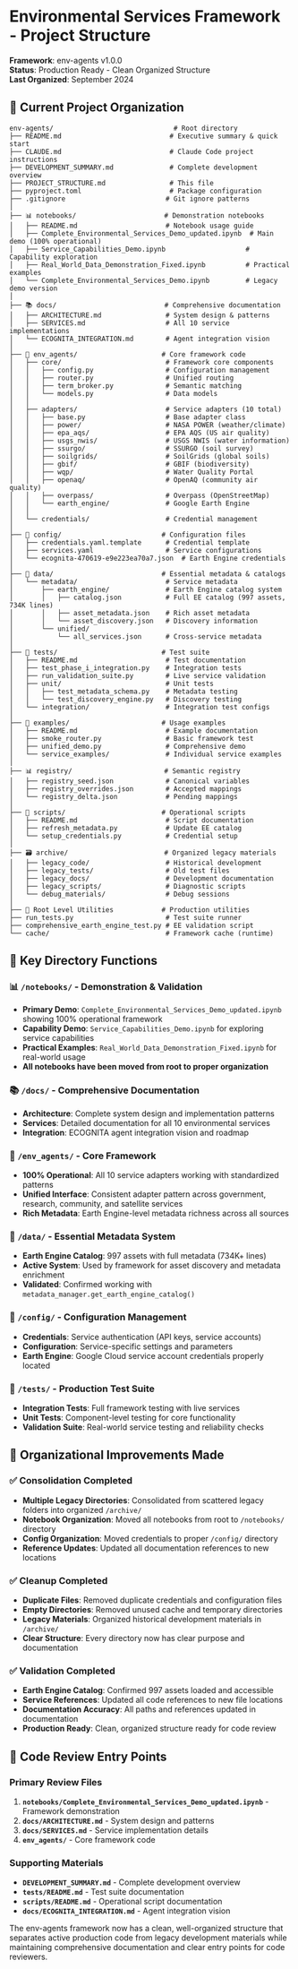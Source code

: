 # Environmental Services Framework - Project Structure

**Framework**: env-agents v1.0.0  
**Status**: Production Ready - Clean Organized Structure  
**Last Organized**: September 2024

## 📁 Current Project Organization

```
env-agents/                              # Root directory
├── README.md                           # Executive summary & quick start
├── CLAUDE.md                           # Claude Code project instructions  
├── DEVELOPMENT_SUMMARY.md              # Complete development overview
├── PROJECT_STRUCTURE.md                # This file
├── pyproject.toml                      # Package configuration
├── .gitignore                         # Git ignore patterns
│
├── 📊 notebooks/                      # Demonstration notebooks
│   ├── README.md                      # Notebook usage guide
│   ├── Complete_Environmental_Services_Demo_updated.ipynb  # Main demo (100% operational)
│   ├── Service_Capabilities_Demo.ipynb                    # Capability exploration
│   ├── Real_World_Data_Demonstration_Fixed.ipynb          # Practical examples
│   └── Complete_Environmental_Services_Demo.ipynb         # Legacy demo version
│
├── 📚 docs/                           # Comprehensive documentation  
│   ├── ARCHITECTURE.md                # System design & patterns
│   ├── SERVICES.md                    # All 10 service implementations
│   └── ECOGNITA_INTEGRATION.md        # Agent integration vision
│
├── 🧩 env_agents/                     # Core framework code
│   ├── core/                          # Framework core components
│   │   ├── config.py                  # Configuration management
│   │   ├── router.py                  # Unified routing
│   │   ├── term_broker.py             # Semantic matching
│   │   └── models.py                  # Data models
│   │
│   ├── adapters/                      # Service adapters (10 total)
│   │   ├── base.py                    # Base adapter class
│   │   ├── power/                     # NASA POWER (weather/climate)
│   │   ├── epa_aqs/                   # EPA AQS (US air quality)
│   │   ├── usgs_nwis/                 # USGS NWIS (water information)
│   │   ├── ssurgo/                    # SSURGO (soil survey)  
│   │   ├── soilgrids/                 # SoilGrids (global soils)
│   │   ├── gbif/                      # GBIF (biodiversity)
│   │   ├── wqp/                       # Water Quality Portal
│   │   ├── openaq/                    # OpenAQ (community air quality)
│   │   ├── overpass/                  # Overpass (OpenStreetMap)
│   │   └── earth_engine/              # Google Earth Engine
│   │
│   └── credentials/                   # Credential management
│
├── 🔧 config/                         # Configuration files
│   ├── credentials.yaml.template      # Credential template
│   ├── services.yaml                  # Service configurations
│   └── ecognita-470619-e9e223ea70a7.json  # Earth Engine credentials
│
├── 💾 data/                           # Essential metadata & catalogs
│   └── metadata/                      # Service metadata
│       ├── earth_engine/              # Earth Engine catalog system
│       │   ├── catalog.json           # Full EE catalog (997 assets, 734K lines)
│       │   ├── asset_metadata.json    # Rich asset metadata
│       │   └── asset_discovery.json   # Discovery information
│       └── unified/
│           └── all_services.json      # Cross-service metadata
│
├── 🧪 tests/                          # Test suite
│   ├── README.md                      # Test documentation
│   ├── test_phase_i_integration.py    # Integration tests
│   ├── run_validation_suite.py        # Live service validation
│   ├── unit/                          # Unit tests
│   │   ├── test_metadata_schema.py    # Metadata testing
│   │   └── test_discovery_engine.py   # Discovery testing
│   └── integration/                   # Integration test configs
│
├── 📝 examples/                       # Usage examples
│   ├── README.md                      # Example documentation
│   ├── smoke_router.py                # Basic framework test
│   ├── unified_demo.py                # Comprehensive demo
│   └── service_examples/              # Individual service examples
│
├── 📊 registry/                       # Semantic registry
│   ├── registry_seed.json             # Canonical variables
│   ├── registry_overrides.json        # Accepted mappings  
│   └── registry_delta.json            # Pending mappings
│
├── 🔧 scripts/                        # Operational scripts
│   ├── README.md                      # Script documentation
│   ├── refresh_metadata.py            # Update EE catalog
│   └── setup_credentials.py           # Credential setup
│
├── 🗃️ archive/                        # Organized legacy materials
│   ├── legacy_code/                   # Historical development
│   ├── legacy_tests/                  # Old test files
│   ├── legacy_docs/                   # Development documentation
│   ├── legacy_scripts/                # Diagnostic scripts
│   └── debug_materials/               # Debug sessions
│
├── 🚀 Root Level Utilities            # Production utilities
├── run_tests.py                       # Test suite runner
├── comprehensive_earth_engine_test.py # EE validation script
└── cache/                             # Framework cache (runtime)
```

## 🎯 Key Directory Functions

### 📊 `/notebooks/` - Demonstration & Validation
- **Primary Demo**: `Complete_Environmental_Services_Demo_updated.ipynb` showing 100% operational framework
- **Capability Demo**: `Service_Capabilities_Demo.ipynb` for exploring service capabilities  
- **Practical Examples**: `Real_World_Data_Demonstration_Fixed.ipynb` for real-world usage
- **All notebooks have been moved from root to proper organization**

### 📚 `/docs/` - Comprehensive Documentation
- **Architecture**: Complete system design and implementation patterns
- **Services**: Detailed documentation for all 10 environmental services
- **Integration**: ECOGNITA agent integration vision and roadmap

### 🧩 `/env_agents/` - Core Framework
- **100% Operational**: All 10 service adapters working with standardized patterns
- **Unified Interface**: Consistent adapter pattern across government, research, community, and satellite services
- **Rich Metadata**: Earth Engine-level metadata richness across all sources

### 💾 `/data/` - Essential Metadata System
- **Earth Engine Catalog**: 997 assets with full metadata (734K+ lines)
- **Active System**: Used by framework for asset discovery and metadata enrichment
- **Validated**: Confirmed working with `metadata_manager.get_earth_engine_catalog()`

### 🔧 `/config/` - Configuration Management  
- **Credentials**: Service authentication (API keys, service accounts)
- **Configuration**: Service-specific settings and parameters
- **Earth Engine**: Google Cloud service account credentials properly located

### 🧪 `/tests/` - Production Test Suite
- **Integration Tests**: Full framework testing with live services
- **Unit Tests**: Component-level testing for core functionality
- **Validation Suite**: Real-world service testing and reliability checks

## 🔄 Organizational Improvements Made

### ✅ Consolidation Completed
- **Multiple Legacy Directories**: Consolidated from scattered legacy folders into organized `/archive/` 
- **Notebook Organization**: Moved all notebooks from root to `/notebooks/` directory
- **Config Organization**: Moved credentials to proper `/config/` directory
- **Reference Updates**: Updated all documentation references to new locations

### ✅ Cleanup Completed
- **Duplicate Files**: Removed duplicate credentials and configuration files
- **Empty Directories**: Removed unused cache and temporary directories
- **Legacy Materials**: Organized historical development materials in `/archive/`
- **Clear Structure**: Every directory now has clear purpose and documentation

### ✅ Validation Completed
- **Earth Engine Catalog**: Confirmed 997 assets loaded and accessible
- **Service References**: Updated all code references to new file locations
- **Documentation Accuracy**: All paths and references updated in documentation
- **Production Ready**: Clean, organized structure ready for code review

## 🚀 Code Review Entry Points

### Primary Review Files
1. **`notebooks/Complete_Environmental_Services_Demo_updated.ipynb`** - Framework demonstration
2. **`docs/ARCHITECTURE.md`** - System design and patterns  
3. **`docs/SERVICES.md`** - Service implementation details
4. **`env_agents/`** - Core framework code

### Supporting Materials
- **`DEVELOPMENT_SUMMARY.md`** - Complete development overview
- **`tests/README.md`** - Test suite documentation  
- **`scripts/README.md`** - Operational script documentation
- **`docs/ECOGNITA_INTEGRATION.md`** - Agent integration vision

The env-agents framework now has a clean, well-organized structure that separates active production code from legacy development materials while maintaining comprehensive documentation and clear entry points for code reviewers.